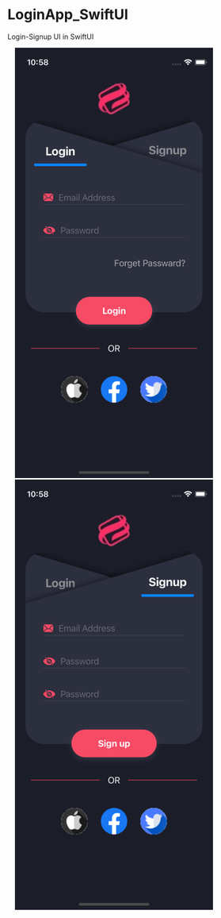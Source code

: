 # LoginApp_SwiftUI
Login-Signup UI in SwiftUI

<img src="/LoginApp/Screen/login.png" alt="" width="400" height="867" hspace="15"/>      <img src="/LoginApp/Screen/signup.png" alt="" width="400" height="867" hspace="15"/>


<!-- <p align="left"> <img src="/LoginApp/Screen/login.png" alt="" width="400" height="867"/> </p><p align="right"> <img src="/LoginApp/Screen/login.png" alt="" width="400" height="867"/> </p> -->
